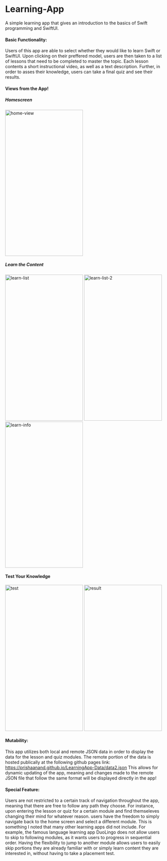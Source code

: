 # Learning-App
A simple learning app that gives an introduction to the basics of Swift programming and SwiftUI. 

#### Basic Functionality:
Users of this app are able to select whether they would like to learn Swift or SwiftUI. Upon clicking on their preffered model, users are then taken to a list of lessons that need to be completed to master the topic. Each lesson contents a short instructional video, as well as a text description. Further, in order to asses their knowledge, users can take a final quiz and see their results. 

#### Views from the App! 

##### Homescreen
<img width="250" height="470" alt="home-view" src="https://user-images.githubusercontent.com/60487925/187589707-2ce96acd-9f53-4319-8823-4b37b66e8e52.png">

##### Learn the Content
<img width="250" height="470" alt="learn-list" src="https://user-images.githubusercontent.com/60487925/187589716-1178acee-0365-485c-9fb8-690e8a814675.png"> <img width="250" height="470" alt="learn-list-2" src="https://user-images.githubusercontent.com/60487925/187589723-79023aae-5bd6-4342-914f-9ea23e4a44dd.png"> <img width="250" height="470" alt="learn-info" src="https://user-images.githubusercontent.com/60487925/187589729-d99929d1-d5ff-44ad-9917-b9ecf6796c68.png">

#### Test Your Knowledge
<img width="250" height="470" alt="test" src="https://user-images.githubusercontent.com/60487925/187589737-06003d34-1191-44d4-86ac-7105a90a9a44.png"> <img width="250" height="470" alt="result" src="https://user-images.githubusercontent.com/60487925/187589756-27b6fe34-9d7c-4b2a-9c92-3fdeb092207d.png">

#### Mutability: 
This app utilizes both local and remote JSON data in order to display the data for the lesson and quiz modules. The remote portion of the data is hosted publically at the following github pages link: https://prishaanand.github.io/LearningApp-Data/data2.json This allows for dynamic updating of the app, meaning and changes made to the remote JSON file that follow the same format will be displayed directly in the app! 

#### Special Feature: 
Users are not restricted to a certain track of navigation throughout the app, meaning that there are free to follow any path they choose. For instance, upon entering the lesson or quiz for a certain module and find themseleves changing their mind for whatever reason. users have the freedom to simply navigate back to the home screen and select a different module. This is something I noted that many other learning apps did not include. For example, the famous language learning app DuoLingo does not allow users to skip to following modules, as it wants users to progress in sequential order. Having the flexibility to jump to another module allows users to easily skip portions they are already familiar with or simply learn content they are interested in, without having to take a placement test. 
